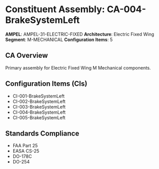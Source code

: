 # Constituent Assembly: CA-004-BrakeSystemLeft

**AMPEL**: AMPEL-31-ELECTRIC-FIXED
**Architecture**: Electric Fixed Wing
**Segment**: M-MECHANICAL
**Configuration Items**: 5

## CA Overview
Primary assembly for Electric Fixed Wing M Mechanical components.

## Configuration Items (CIs)
- CI-001-BrakeSystemLeft
- CI-002-BrakeSystemLeft
- CI-003-BrakeSystemLeft
- CI-004-BrakeSystemLeft
- CI-005-BrakeSystemLeft

## Standards Compliance
- FAA Part 25
- EASA CS-25
- DO-178C
- DO-254
